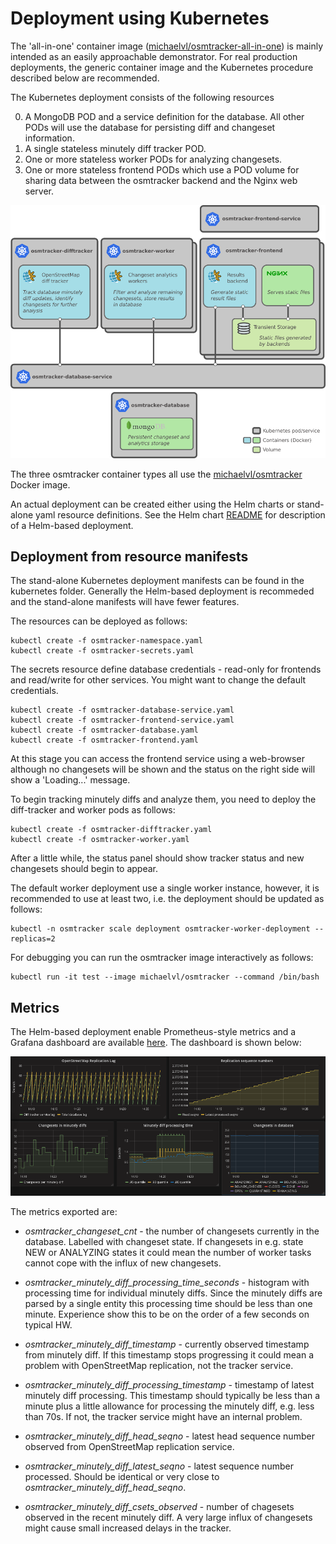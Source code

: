 # Deployment using Kubernetes

The 'all-in-one' container image
([michaelvl/osmtracker-all-in-one](https://hub.docker.com/r/michaelvl/osmtracker-all-in-one/))
is mainly intended as an easily approachable demonstrator.  For real production
deployments, the generic container image and the Kubernetes procedure described
below are recommended.

The Kubernetes deployment consists of the following resources

0. A MongoDB POD and a service definition for the database. All other PODs will use the database for persisting diff and changeset information.
0. A single stateless minutely diff tracker POD.
0. One or more stateless worker PODs for analyzing changesets.
0. One or more stateless frontend PODs which use a POD volume for sharing data between the osmtracker backend and the Nginx web server.

![Image](architecture.png?raw=true)

The three osmtracker container types all use the [michaelvl/osmtracker](https://hub.docker.com/r/michaelvl/osmtracker/) Docker image.

An actual deployment can be created either using the Helm charts or stand-alone
yaml resource definitions.  See the Helm chart
[README](helm/osm-analytic-tracker/README.md) for description of a
Helm-based deployment.

## Deployment from resource manifests

The stand-alone Kubernetes deployment manifests can be found in the kubernetes
folder. Generally the Helm-based deployment is recommeded and the stand-alone
manifests will have fewer features.

The resources can be deployed as follows:

```
kubectl create -f osmtracker-namespace.yaml
kubectl create -f osmtracker-secrets.yaml
```

The secrets resource define database credentials - read-only for frontends and
read/write for other services. You might want to change the default credentials.

```
kubectl create -f osmtracker-database-service.yaml
kubectl create -f osmtracker-frontend-service.yaml
kubectl create -f osmtracker-database.yaml
kubectl create -f osmtracker-frontend.yaml
```

At this stage you can access the frontend service using a web-browser although
no changesets will be shown and the status on the right side will show a
'Loading...' message.

To begin tracking minutely diffs and analyze them, you need to deploy the
diff-tracker and worker pods as follows:

```
kubectl create -f osmtracker-difftracker.yaml
kubectl create -f osmtracker-worker.yaml
```

After a little while, the status panel should show tracker status and new
changesets should begin to appear.

The default worker deployment use a single worker instance, however, it is
recommended to use at least two, i.e. the deployment should be updated as
follows:

```
kubectl -n osmtracker scale deployment osmtracker-worker-deployment --replicas=2
```

For debugging you can run the osmtracker image interactively as follows:

```
kubectl run -it test --image michaelvl/osmtracker --command /bin/bash
```

## Metrics

The Helm-based deployment enable Prometheus-style metrics and a Grafana dashboard are available [here](osmtracker-grafana-dashboard.json?raw=true). The dashboard is shown below:

![Image](grafana-dashboard.png?raw=true)

The metrics exported are:

- *osmtracker_changeset_cnt* - the number of changesets currently in the
   database. Labelled with changeset state. If changesets in e.g. state NEW or
   ANALYZING states it could mean the number of worker tasks cannot cope with
   the influx of new changesets.

- *osmtracker_minutely_diff_processing_time_seconds* - histogram with processing
   time for individual minutely diffs. Since the minutely diffs are parsed by a
   single entity this processing time should be less than one minute. Experience
   show this to be on the order of a few seconds on typical HW.

- *osmtracker_minutely_diff_timestamp* - currently observed timestamp from
   minutely diff. If this timestamp stops progressing it could mean a problem
   with OpenStreetMap replication, not the tracker service.

- *osmtracker_minutely_diff_processing_timestamp* - timestamp of latest minutely
   diff processing. This timestamp should typically be less than a minute plus a
   little allowance for processing the minutely diff, e.g. less than 70s.  If
   not, the tracker service might have an internal problem.

- *osmtracker_minutely_diff_head_seqno* - latest head sequence number observed from OpenStreetMap replication service.

- *osmtracker_minutely_diff_latest_seqno* - latest sequence number
   processed. Should be identical or very close to
   *osmtracker_minutely_diff_head_seqno*.

- *osmtracker_minutely_diff_csets_observed* - number of chagesets observed in
   the recent minutely diff. A very large influx of changesets might cause small
   increased delays in the tracker.